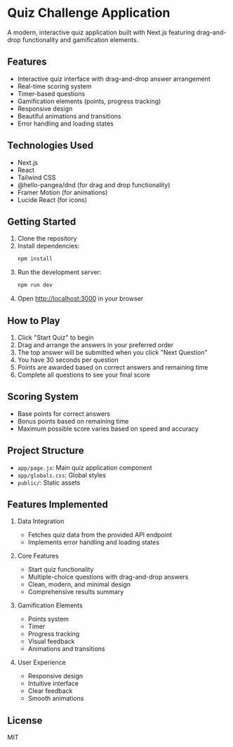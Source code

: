 # Quiz Challenge Application

A modern, interactive quiz application built with Next.js featuring drag-and-drop functionality and gamification elements.

## Features

- Interactive quiz interface with drag-and-drop answer arrangement
- Real-time scoring system
- Timer-based questions
- Gamification elements (points, progress tracking)
- Responsive design
- Beautiful animations and transitions
- Error handling and loading states

## Technologies Used

- Next.js
- React
- Tailwind CSS
- @hello-pangea/dnd (for drag and drop functionality)
- Framer Motion (for animations)
- Lucide React (for icons)

## Getting Started

1. Clone the repository
2. Install dependencies:
   ```bash
   npm install
   ```
3. Run the development server:
   ```bash
   npm run dev
   ```
4. Open [http://localhost:3000](http://localhost:3000) in your browser

## How to Play

1. Click "Start Quiz" to begin
2. Drag and arrange the answers in your preferred order
3. The top answer will be submitted when you click "Next Question"
4. You have 30 seconds per question
5. Points are awarded based on correct answers and remaining time
6. Complete all questions to see your final score

## Scoring System

- Base points for correct answers
- Bonus points based on remaining time
- Maximum possible score varies based on speed and accuracy

## Project Structure

- `app/page.js`: Main quiz application component
- `app/globals.css`: Global styles
- `public/`: Static assets

## Features Implemented

1. Data Integration
   - Fetches quiz data from the provided API endpoint
   - Implements error handling and loading states

2. Core Features
   - Start quiz functionality
   - Multiple-choice questions with drag-and-drop answers
   - Clean, modern, and minimal design
   - Comprehensive results summary

3. Gamification Elements
   - Points system
   - Timer
   - Progress tracking
   - Visual feedback
   - Animations and transitions

4. User Experience
   - Responsive design
   - Intuitive interface
   - Clear feedback
   - Smooth animations

## License

MIT